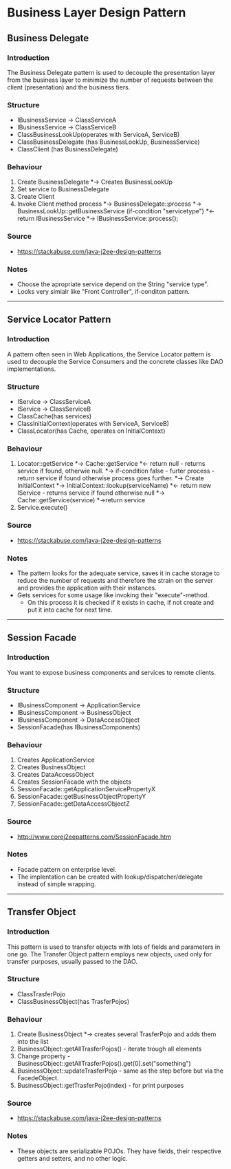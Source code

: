 # Business Layer Design Pattern

## Business Delegate

### Introduction
The Business Delegate pattern is used to decouple the presentation layer from the business layer to minimize the number of requests between the client (presentation) and the business tiers.
### Structure
* IBusinessService -> ClassServiceA
* IBusinessService -> ClassServiceB
* ClassBusinessLookUp(operates with ServiceA, ServiceB)
* ClassBusinessDelegate (has BusinessLookUp, BusinessService)
* ClassClient (has BusinessDelegate)
### Behaviour
1. Create BusinessDelegate
   *-> Creates BusinessLookUp 
2. Set service to BusinessDelegate
3. Create Client
4. Invoke Client method process
   *-> BusinessDelegate::process
      *-> BusinessLookUp::getBusinessService (if-condition "servicetype")
         *<- return IBusinessService
      *-> IBusinessService::process();
### Source
* https://stackabuse.com/java-j2ee-design-patterns
### Notes
* Choose the apropriate service depend on the String "service type".
* Looks very simialr like "Front Controller", if-conditon pattern.

---

## Service Locator Pattern

### Introduction
A pattern often seen in Web Applications, the Service Locator pattern is used to decouple the Service Consumers and the concrete classes like DAO implementations.
### Structure
* IService -> ClassServiceA
* IService -> ClassServiceB
* ClassCache(has services)
* ClassInitialContext(operates with ServiceA, ServiceB)
* ClassLocator(has Cache, operates on InitialContext)
### Behaviour
1. Locator::getService
   *-> Cache::getService
       *<- return null - returns service if found, otherwie null.
   *-> if-condition false - furter process - return service if found otherwise process goes further.
   *-> Create InitialContext
   *-> InitialContext::lookup(serviceName)
       *<- return new IService - returns service if found otherwise null
   *-> Cache::getService(service)
   *->return service
2. Service.execute()  
### Source
* https://stackabuse.com/java-j2ee-design-patterns
### Notes
* The pattern looks for the adequate service, saves it in cache storage to reduce the number of requests and therefore the strain on the server and provides the application with their instances.
* Gets services for some usage like invoking their "execute"-method.
   * On this process it is checked if it exists in cache, if not create and put it into cache for next time.

---

## Session Facade

### Introduction
You want to expose business components and services to remote clients.
### Structure
* IBusinessComponent -> ApplicationService
* IBusinessComponent -> BusinessObject
* IBusinessComponent -> DataAccessObject
* SessionFacade(has IBusinessComponents)
### Behaviour
1. Creates ApplicationService
2. Creates BusinessObject
3. Creates DataAccessObject
4. Creates SessionFacade with the objects
5. SessionFacade::getApplicationServicePropertyX
6. SessionFacade::getBusinessObjectPropertyY
7. SessionFacade::getDataAccessObjectZ
### Source
* http://www.corej2eepatterns.com/SessionFacade.htm
### Notes
* Facade pattern on enterprise level.
* The implentation can be created with lookup/dispatcher/delegate instead of simple wrapping.

---

## Transfer Object

### Introduction
This pattern is used to transfer objects with lots of fields and parameters in one go. The Transfer Object pattern employs new objects, used only for transfer purposes, usually passed to the DAO.
### Structure
* ClassTrasferPojo
* ClassBusinessObject(has TrasferPojos)
### Behaviour
1. Create BusinessObject
   *-> creates several TrasferPojo and adds them into the list
2. BusinessObject::getAllTrasferPojos() - iterate trough all elements
3. Change property - BusinessObject::getAllTrasferPojos().get(0).set("something")
4. BusinessObject::updateTrasferPojo - same as the step before but via the FacedeObject.
5. BusinessObject::getTrasferPojo(index) - for print purposes
### Source
* https://stackabuse.com/java-j2ee-design-patterns
### Notes
* These objects are serializable POJOs. They have fields, their respective getters and setters, and no other logic.

